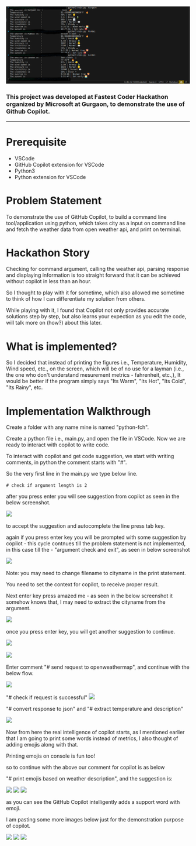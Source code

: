 ![](images/output.png)

### This project was developed at Fastest Coder Hackathon organized by Microsoft at Gurgaon, to demonstrate the use of Github Copilot.

---

# Prerequisite
* VSCode
* GitHub Copilot extension for VSCode
* Python3
* Python extension for VSCode

# Problem Statement
To demonstrate the use of GitHub Copilot, to build a command line tool/application using python, which takes city as a input on command line and fetch the weather data from open weather api, and print on terminal.

# Hackathon Story
Checking for command argument, calling the weather api, parsing response and displaying information is too straight forward that it can be achieved without copilot in less than an hour.

So I thought to play with it for sometime, which also allowed me sometime to think of how I can differentiate my solution from others.

While playing with it, I found that Copilot not only provides accurate solutions step by step, but also learns your expection as you edit the code, will talk more on  (how?) about this later.

# What is implemented?
So I decided that instead of printing the figures i.e., Temperature, Humidity, Wind speed, etc., on the screen, which will be of no use for a layman (i.e., the one who don't understand mesurement metrics - fahrenheit, etc.,), It would be better if the program simply says "Its Warm", "Its Hot", "Its Cold", "Its Rainy", etc.

# Implementation Walkthrough
Create a folder with any name mine is named "python-fch".

Create a python file i.e., main.py, and open the file in VSCode.
Now we are ready to interact with copilot to write code.

To interact with copilot and get code suggestion, we start with writing comments, in python the comment starts with "#".

So the very first line in the main.py we type below line.

```# check if argument length is 2```

after you press enter you will see suggestion from copilot as seen in the below screenshot.

![](images/1.png)

to accept the suggestion and autocomplete the line press tab key.

again if you press enter key you will be prompted with some suggestion by copilot - this cycle contnues till the problem statement is not implemented, in this case till the - "argument check and exit", as seen in below screenshot

![](images/2.png)

Note: you may need to change filename to cityname in the print statement.

You need to set the context for copilot, to receive proper result.

Next enter key press amazed me - as seen in the below screenshot it somehow knows that, I may need to extract the cityname from the argument.

![](images/3.png)

once you press enter key, you will get another suggestion to continue.

![](images/4.png)

![](images/5.png)

Enter comment "# send request to openweathermap", and continue with the below flow.

![](images/6.png)

"# check if request is successful"
![](images/7.png)

"# convert response to json"
and
"# extract temperature and description"

![](images/8.png)

Now from here the real intelligence  of copilot starts, as I mentioned earlier that I am going to print some words instead of metrics, I also thought of adding emojis along with that.

Printing emojis on console is fun too!

so to continue with the above our comment for copilot is as below

"# print emojis based on weather description", and the suggestion is:

![](images/9.png)
![](images/10.png)
![](images/11.png)


as you can see the GitHub Copilot intelligently adds a support word with emoji.

I am pasting some more images below just for the demonstration purpose of copilot.

![](images/13.png)
![](images/14.png)
![](images/15.png)
